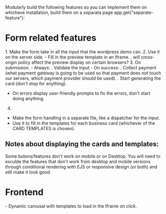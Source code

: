Modularly build the following features so you can implement them on whicheve installation, build them on a separata page app.get("separate-feature"):

<h1>Form related features</h1>
1. Make the form take in all the input that the wordpress demo can.
2. Use it on the server side.
- Fill in the preview template in an Iframe.
. will cross-origin policy affect the preview display on certain browsers?
3. On submission.
- Always:
. Validate the input
- On success:
. Collect payment (what payment gateway is going to be used so that payment does not touch our servers, which payment provider should be used).
. Start generating the card (don't stop for anything).

- On errors display user-friendly prompts to fix the errors, don't start doing anything.
4. 
- Make the form handling in a separate file, like a dispatcher for the input.
- Use it to fill in the templates for each business card (whichever of the CARD TEMPLATES is chosen).


<h2>Notes about displaying the cards and templates:</h2>
Some butons/features don't work on mobile or on Desktop. You will need to exculde the features that don't work from desktop and mobile versions through conditional rendering with EJS or responsive design (or both) and still make it look good.  


<h1>Frontend</h1>
- Dynamic carousal with templates to load in the Iframe on click. 